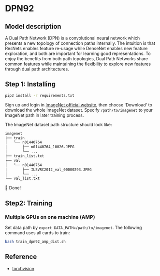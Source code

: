 # DPN92
## Model description
A Dual Path Network (DPN) is a convolutional neural network which presents a new topology of connection paths internally. The intuition is that ResNets enables feature re-usage while DenseNet enables new feature exploration, and both are important for learning good representations. To enjoy the benefits from both path topologies, Dual Path Networks share common features while maintaining the flexibility to explore new features through dual path architectures.

## Step 1: Installing
```bash
pip3 install -r requirements.txt
```

Sign up and login in [ImageNet official website](https://www.image-net.org/index.php), then choose 'Download' to download the whole ImageNet dataset. Specify `/path/to/imagenet` to your ImageNet path in later training process.

The ImageNet dataset path structure should look like:

```bash
imagenet
├── train
│   └── n01440764
│       ├── n01440764_10026.JPEG
│       └── ...
├── train_list.txt
├── val
│   └── n01440764
│       ├── ILSVRC2012_val_00000293.JPEG
│       └── ...
└── val_list.txt
```

:beers: Done!

## Step2: Training

### Multiple GPUs on one machine (AMP)
Set data path by `export DATA_PATH=/path/to/imagenet`. The following command uses all cards to train:

```bash
bash train_dpn92_amp_dist.sh
```


## Reference
- [torchvision](https://github.com/pytorch/vision/tree/main/references/classification)

